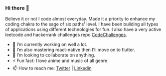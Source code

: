 ### Hi there 👋

Believe it or not I code almost everyday. Made it a priority to enhance my coding chakra to the sage of six paths' level. I have been building all types of applications using different technologies for fun.
I also have a very active leetcode and hackerrank challenges repo [CodeChallenges](https://github.com/codesaitama/CodeChallenge).

- 🔭 I’m currently working on well a lot.
- 🌱 I’m also mastering react-native then I'll move on to flutter.
- 👯 I’m looking to collaborate on anything.
- ⚡ Fun fact: I love anime and music of all genre.
- 📫 How to reach me: [Twitter](https://twitter.com/codesaitama) | [Linkedin](https://www.linkedin.com/in/emmanuel-achana-75bb64116/)

<!--
**codesaitama/codesaitama** is a ✨ _special_ ✨ repository because its `README.md` (this file) appears on your GitHub profile.

Here are some ideas to get you started:

- 🔭 I’m currently working on ...
- 🌱 I’m currently learning ...
- 👯 I’m looking to collaborate on ...
- 🤔 I’m looking for help with ...
- 💬 Ask me about ...
- 📫 How to reach me: ...
- 😄 Pronouns: ...
- ⚡ Fun fact: ...
-->
